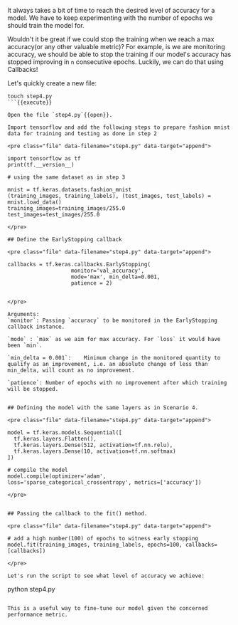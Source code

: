 
It always takes a bit of time to reach the desired level of accuracy for a model. We have to keep experimenting with the number of epochs we should train the model for.

Wouldn't it be great if we could stop the training when we reach a max accuracy(or any other valuable metric)?
For example, is we are monitoring accuracy, we should be able to stop the training if our model's accuracy has stopped improving in `n` consecutive epochs. Luckily, we can do that using Callbacks!

Let's quickly create a new file:
```
touch step4.py
```{{execute}}

Open the file `step4.py`{{open}}.

Import tensorflow and add the following steps to prepare fashion mnist data for training and testing as done in step 2

<pre class="file" data-filename="step4.py" data-target="append">

import tensorflow as tf
print(tf.__version__)

# using the same dataset as in step 3

mnist = tf.keras.datasets.fashion_mnist
(training_images, training_labels), (test_images, test_labels) = mnist.load_data()
training_images=training_images/255.0
test_images=test_images/255.0

</pre>

## Define the EarlyStopping callback

<pre class="file" data-filename="step4.py" data-target="append">

callbacks = tf.keras.callbacks.EarlyStopping(
                    monitor='val_accuracy',
                    mode='max', min_delta=0.001,
                    patience = 2)


</pre>

Arguments:
`monitor`: Passing `accuracy` to be monitored in the EarlyStopping callback instance.

`mode` : `max` as we aim for max accuracy. For `loss` it would have been `min`.

`min_delta = 0.001`: 	Minimum change in the monitored quantity to qualify as an improvement, i.e. an absolute change of less than min_delta, will count as no improvement.

`patience`: Number of epochs with no improvement after which training will be stopped.


## Defining the model with the same layers as in Scenario 4.

<pre class="file" data-filename="step4.py" data-target="append">

model = tf.keras.models.Sequential([
  tf.keras.layers.Flatten(),
  tf.keras.layers.Dense(512, activation=tf.nn.relu),
  tf.keras.layers.Dense(10, activation=tf.nn.softmax)
])

# compile the model
model.compile(optimizer='adam', loss='sparse_categorical_crossentropy', metrics=['accuracy'])

</pre>


## Passing the callback to the fit() method.

<pre class="file" data-filename="step4.py" data-target="append">

# add a high number(100) of epochs to witness early stopping
model.fit(training_images, training_labels, epochs=100, callbacks=[callbacks])

</pre>

Let's run the script to see what level of accuracy we achieve:

```
python step4.py

```{{execute}}

This is a useful way to fine-tune our model given the concerned performance metric.